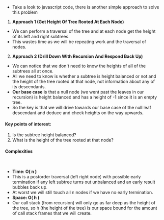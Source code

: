 * Take a look to javascript code, there is another simple approach to solve this problem
1. **Approach 1 (Get Height Of Tree Rooted At Each Node)**
* We can perform a traversal of the tree and at each node get the height of its left and right subtrees.
* This wastes time as we will be repeating work and the traversal of nodes.
2. **Approach 2 (Drill Down With Recursion And Respond Back Up)**
* We can notice that we don't need to know the heights of all of the subtrees all at once.
* All we need to know is whether a subtree is height balanced or not and the height of the tree rooted at that node, not information about any of its descendants.
* **Our base case** is that a null node (we went past the leaves in our recursion) is height balanced and has a height of -1 since it is an empty tree.
* So the key is that we will drive towards our base case of the null leaf descendant and deduce and check heights on the way upwards.
#### Key points of interest:
1. Is the subtree height balanced?
2. What is the height of the tree rooted at that node?
​
#### Complexities
​
* **Time: O( n )**
* This is a postorder traversal (left right node) with possible early termination if any left subtree turns out unbalanced and an early result bubbles back up.
* At worst we will still touch all n nodes if we have no early termination.
* **Space: O( h )**
* Our call stack (from recursion) will only go as far deep as the height of the tree, so h (the height of the tree) is our space bound for the amount of call stack frames that we will create.